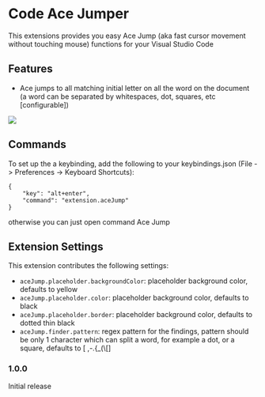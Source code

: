 # Code Ace Jumper

This extensions provides you easy Ace Jump (aka fast cursor movement without touching mouse) functions for your Visual Studio Code

## Features

- Ace jumps to all matching initial letter on all the word on the document (a word can be separated by whitespaces, dot, squares, etc [configurable])

![](https://media.giphy.com/media/l0HlFPNndZgxEHV6w/source.gif)

## Commands

To set up the a keybinding, add the following to your keybindings.json (File -> Preferences -> Keyboard Shortcuts):

    {
        "key": "alt+enter",
        "command": "extension.aceJump"
    }

otherwise you can just open command Ace Jump

## Extension Settings

This extension contributes the following settings:

* `aceJump.placeholder.backgroundColor`: placeholder background color, defaults to yellow
* `aceJump.placeholder.color`: placeholder background color, defaults to black
* `aceJump.placeholder.border`: placeholder background color, defaults to dotted thin black
* `aceJump.finder.pattern`: regex pattern for the findings, pattern should be only 1 character which can split a word, for example a dot, or a square, defaults to [ ,-.{_(\\[]
 
### 1.0.0

Initial release